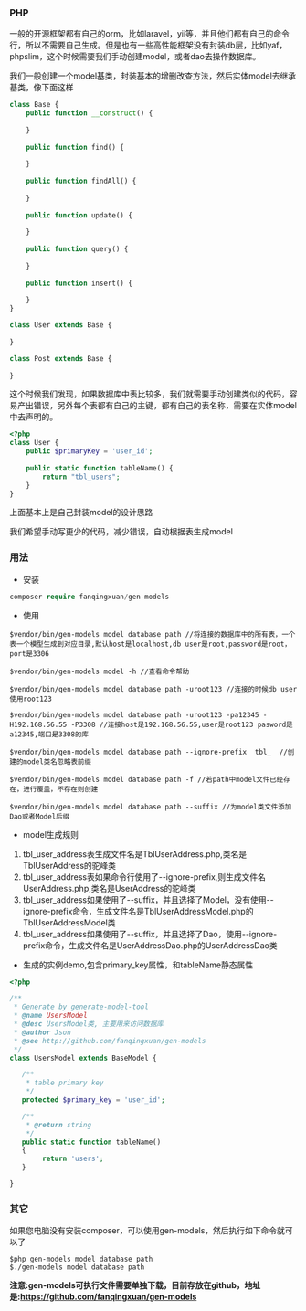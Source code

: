 ### PHP
一般的开源框架都有自己的orm，比如laravel，yii等，并且他们都有自己的命令行，所以不需要自己生成。但是也有一些高性能框架没有封装db层，比如yaf，phpslim，这个时候需要我们手动创建model，或者dao去操作数据库。

我们一般创建一个model基类，封装基本的增删改查方法，然后实体model去继承基类，像下面这样

```php
class Base {
    public function __construct() {
        
    }
    
    public function find() {
        
    }
    
    public function findAll() {
        
    }
    
    public function update() {
        
    }
    
    public function query() {
        
    }
    
    public function insert() {
        
    }
}

class User extends Base {
    
}

class Post extends Base {
    
}
```

这个时候我们发现，如果数据库中表比较多，我们就需要手动创建类似的代码，容易产出错误，另外每个表都有自己的主键，都有自己的表名称，需要在实体model中去声明的。

```php
<?php
class User {
    public $primaryKey = 'user_id';
    
    public static function tableName() {
        return "tbl_users";
    }
} 
```

上面基本上是自己封装model的设计思路


我们希望手动写更少的代码，减少错误，自动根据表生成model

### 用法

- 安装

```php
composer require fanqingxuan/gen-models
```

- 使用

```shell
$vendor/bin/gen-models model database path //将连接的数据库中的所有表，一个表一个模型生成到对应目录,默认host是localhost,db user是root,password是root，port是3306

$vendor/bin/gen-models model -h //查看命令帮助

$vendor/bin/gen-models model database path -uroot123 //连接的时候db user使用root123

$vendor/bin/gen-models model database path -uroot123 -pa12345 -H192.168.56.55 -P3308 //连接host是192.168.56.55,user是root123 pasword是a12345,端口是3308的库

$vendor/bin/gen-models model database path --ignore-prefix  tbl_  //创建的model类名忽略表前缀

$vendor/bin/gen-models model database path -f //若path中model文件已经存在，进行覆盖，不存在则创建

$vendor/bin/gen-models model database path --suffix //为model类文件添加Dao或者Model后缀

```



- model生成规则

1. tbl_user_address表生成文件名是TblUserAddress.php,类名是TblUserAddress的驼峰类
2. tbl_user_address表如果命令行使用了--ignore-prefix,则生成文件名UserAddress.php,类名是UserAddress的驼峰类
3. tbl_user_address如果使用了--suffix，并且选择了Model，没有使用--ignore-prefix命令，生成文件名是TblUserAddressModel.php的TblUserAddressModel类
4. tbl_user_address如果使用了--suffix，并且选择了Dao，使用--ignore-prefix命令，生成文件名是UserAddressDao.php的UserAddressDao类

- 生成的实例demo,包含primary_key属性，和tableName静态属性

```php
<?php

/**
 * Generate by generate-model-tool
 * @name UsersModel
 * @desc UsersModel类, 主要用来访问数据库
 * @author Json
 * @see http://github.com/fanqingxuan/gen-models
 */
class UsersModel extends BaseModel {

   /**
    * table primary key
    */
   protected $primary_key = 'user_id';

   /**
    * @return string
    */
   public static function tableName()
   {
        return 'users';
   }

}
```

### 其它

如果您电脑没有安装composer，可以使用gen-models，然后执行如下命令就可以了

```
$php gen-models model database path
$./gen-models model database path
```
**注意:gen-models可执行文件需要单独下载，目前存放在github，地址是:https://github.com/fanqingxuan/gen-models**

